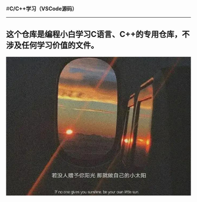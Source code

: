 #**C/C++学习（VSCode源码）**

-------------------------------------------------------------------------------------------
这个仓库是编程小白学习C语言、C++的专用仓库，不涉及任何学习价值的文件。  
-------------------------------------------------------------------------------------------
![](https://github.com/HarrisonFang2000/C/blob/master/picture/%E4%BD%A0%E7%9B%B8%E4%BF%A1%E5%85%89%E5%90%97.PNG)
